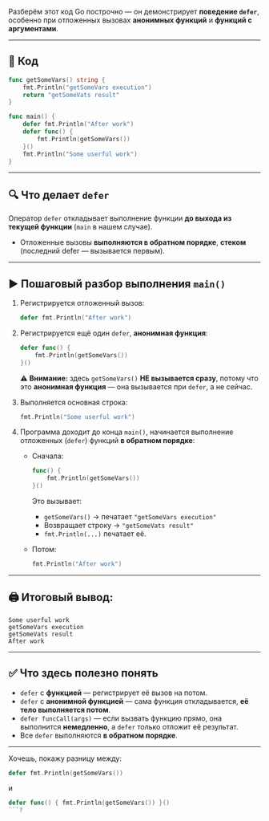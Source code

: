 Разберём этот код Go построчно — он демонстрирует **поведение `defer`**, особенно при отложенных вызовах **анонимных функций** и **функций с аргументами**.

---

## 🔸 Код

```go
func getSomeVars() string {
	fmt.Println("getSomeVars execution")
	return "getSomeVats result"
}

func main() {
	defer fmt.Println("After work")
	defer func() {
		fmt.Println(getSomeVars())
	}()
	fmt.Println("Some userful work")
}
```

---

## 🔍 Что делает `defer`

Оператор `defer` откладывает выполнение функции **до выхода из текущей функции** (`main` в нашем случае).

- Отложенные вызовы **выполняются в обратном порядке**, **стеком** (последний defer — вызывается первым).

---

## ▶ Пошаговый разбор выполнения `main()`

1. Регистрируется отложенный вызов:  
   ```go
   defer fmt.Println("After work")
   ```

2. Регистрируется ещё один `defer`, **анонимная функция**:
   ```go
   defer func() {
       fmt.Println(getSomeVars())
   }()
   ```
   ⚠️ **Внимание:** здесь `getSomeVars()` **НЕ вызывается сразу**, потому что это **анонимная функция** — она вызывается при `defer`, а не сейчас.

3. Выполняется основная строка:
   ```go
   fmt.Println("Some userful work")
   ```

4. Программа доходит до конца `main()`, начинается выполнение отложенных (`defer`) функций **в обратном порядке**:

   - Сначала:
     ```go
     func() {
         fmt.Println(getSomeVars())
     }()
     ```

     Это вызывает:
     - `getSomeVars()` → печатает `"getSomeVars execution"`
     - Возвращает строку → `"getSomeVats result"`
     - `fmt.Println(...)` печатает её.

   - Потом:
     ```go
     fmt.Println("After work")
     ```

---

## 🖨️ Итоговый вывод:

```
Some userful work
getSomeVars execution
getSomeVats result
After work
```

---

## ✅ Что здесь полезно понять

- `defer` с **функцией** — регистрирует её вызов на потом.
- `defer` с **анонимной функцией** — сама функция откладывается, **её тело выполняется потом**.
- `defer funcCall(args)` — если вызвать функцию прямо, она выполнится **немедленно**, а `defer` только отложит её результат.
- Все `defer` выполняются **в обратном порядке**.

---

Хочешь, покажу разницу между:
```go
defer fmt.Println(getSomeVars())
```
и
```go
defer func() { fmt.Println(getSomeVars()) }()
```?